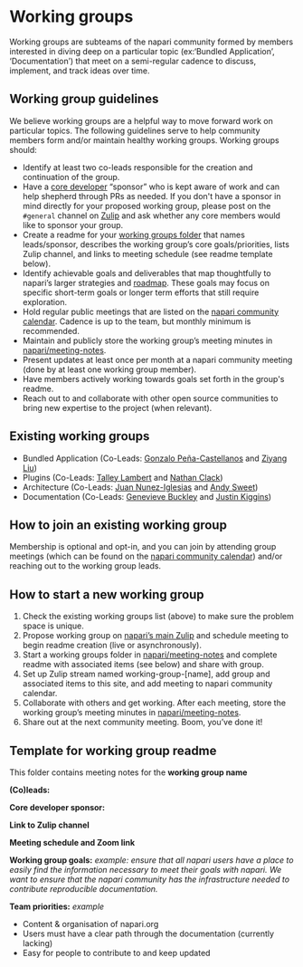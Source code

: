 # Working groups 

Working groups are subteams of the napari community formed by members interested in diving deep on a particular topic (ex:‘Bundled Application’, ‘Documentation’) that meet on a semi-regular cadence to discuss, implement, and track ideas over time. 

## Working group guidelines

We believe working groups are a helpful way to move forward work on particular topics. The following guidelines serve to help community members form and/or maintain healthy working groups. Working groups should:

- Identify at least two co-leads responsible for the creation and continuation of the group. 
- Have a [core developer](https://napari.org/community/team.html#current-core-developers) “sponsor” who is kept aware of work and can help shepherd through PRs as needed. If you don't have a sponsor in mind directly for your proposed working group, please post on the `#general` channel on [Zulip](https://napari.zulipchat.com) and ask whether any core members would like to sponsor your group.
- Create a readme for your [working groups folder](https://github.com/napari/meeting-notes/tree/main/2021/working-groups) that names leads/sponsor, describes the working group’s core goals/priorities, lists Zulip channel, and links to meeting schedule (see readme template below). 
- Identify achievable goals and deliverables that map thoughtfully to napari’s larger strategies and [roadmap](https://napari.org/roadmaps/index.html). These goals may focus on specific short-term goals or longer term efforts that still require exploration. 
- Hold regular public meetings that are listed on the [napari community calendar](https://napari.org/stable/community/meeting_schedule.html). Cadence is up to the team, but monthly minimum is recommended.
- Maintain and publicly store the working group’s meeting minutes in [napari/meeting-notes](https://github.com/napari/meeting-notes).
- Present updates at least once per month at a napari community meeting (done by at least one working group member).
- Have members actively working towards goals set forth in the group's readme.
- Reach out to and collaborate with other open source communities to bring new expertise to the project (when relevant).

## Existing working groups

- Bundled Application (Co-Leads: [Gonzalo Peña-Castellanos](https://github.com/goanpeca) and [Ziyang Liu](https://github.com/potating-potato))
- Plugins (Co-Leads: [Talley Lambert](https://github.com/tlambert03) and [Nathan Clack](https://github.com/nclack))
- Architecture (Co-Leads: [Juan Nunez-Iglesias](https://github.com/jni) and [Andy Sweet](https://github.com/andy-sweet))
- Documentation (Co-Leads: [Genevieve Buckley](https://github.com/GenevieveBuckley) and [Justin Kiggins](https://github.com/neuromusic))

## How to join an existing working group

Membership is optional and opt-in, and you can join by attending group meetings (which can be found on the [napari community calendar](https://napari.org/stable/community/meeting_schedule.html)) and/or reaching out to the working group leads.

## How to start a new working group

1. Check the existing working groups list (above) to make sure the problem space is unique.
2. Propose working group on [napari’s main Zulip](https://napari.zulipchat.com) and schedule meeting to begin readme creation (live or asynchronously).
3. Start a working groups folder in [napari/meeting-notes](https://github.com/napari/meeting-notes) and complete readme with associated items (see below) and share with group.
4. Set up Zulip stream named working-group-[name], add group and associated items to this site, and add meeting to napari community calendar. 
5. Collaborate with others and get working. After each meeting, store the working group’s meeting minutes in [napari/meeting-notes](https://github.com/napari/meeting-notes).
6. Share out at the next community meeting. Boom, you’ve done it!

## Template for working group readme

This folder contains meeting notes for the **working group name**

**(Co)leads:**

**Core developer sponsor:**

**Link to Zulip channel**

**Meeting schedule and Zoom link**

**Working group goals:** 
_example: ensure that all napari users have a place to easily find the information necessary to meet their goals with napari. We want to ensure that the napari community has the infrastructure needed to contribute reproducible documentation._

**Team priorities:**
_example_
- Content & organisation of napari.org
- Users must have a clear path through the documentation (currently lacking)
- Easy for people to contribute to and keep updated
